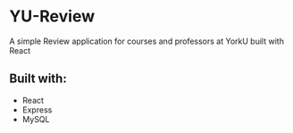 
# YU-Review

A simple Review application for courses and professors at YorkU built with React

## Built with:

- React
- Express
- MySQL
